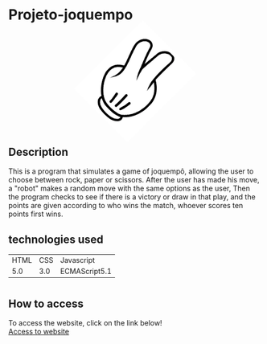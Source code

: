 # Projeto-joquempo

<p align="center">
 <img width="150" style="transform: rotate(45deg)" src="src/imagens/tesoura.png">
</p>

## Description

 This is a program that simulates a game of joquempô, allowing the user to choose between rock, paper or scissors. After the user has made his move, a "robot" makes a random move with the same options as the user, Then the program checks to see if there is a victory or draw in that play, and the points are given according to who wins the match, whoever scores ten points first wins.

 ## technologies used

<table>
  <tr>
    <td>HTML</td>
    <td>CSS</td>
    <td>Javascript</td>
  </tr>
  <tr>
    <td>5.0</td>
    <td>3.0</td>
    <td>ECMAScript5.1</td>
  </tr>
</table>

#

## How to access

To access the website, click on the link below! <br>
<a href="https://filipi-pinheiro.github.io/Projeto-joquempo/" target="_blank">Access to website</a>


